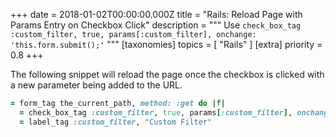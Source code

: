 +++
date = 2018-01-02T00:00:00.000Z
title = "Rails: Reload Page with Params Entry on Checkbox Click"
description = """
Use `check_box_tag :custom_filter, true, params[:custom_filter], onchange: 'this.form.submit();'`
"""
[taxonomies]
topics = [ "Rails" ]
[extra]
priority = 0.8
+++

The following snippet will reload the page once the checkbox is clicked with a new parameter being added to the URL.

```ruby
= form_tag the_current_path, method: :get do |f|
  = check_box_tag :custom_filter, true, params[:custom_filter], onchange: 'this.form.submit();'
  = label_tag :custom_filter, "Custom Filter"
```
